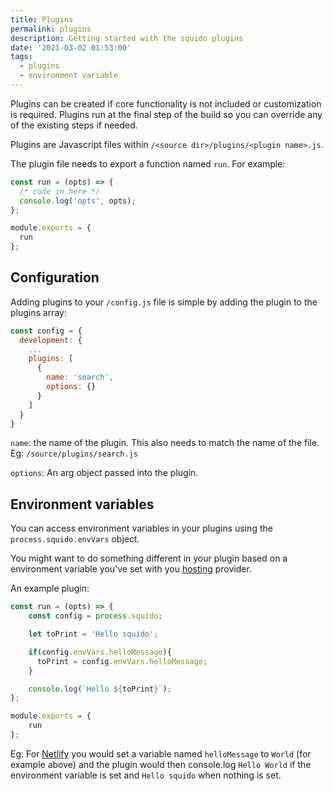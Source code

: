 ```yaml
---
title: Plugins
permalink: plugins
description: Getting started with the squido plugins
date: '2021-03-02 01:53:00'
tags: 
  - plugins
  - environment variable
---
```


Plugins can be created if core functionality is not included or customization is required. Plugins run at the final step of the build so you can override any of the existing steps if needed.

Plugins are Javascript files within `/<source dir>/plugins/<plugin name>.js`. 

The plugin file needs to export a function named `run`. For example:

``` javascript
const run = (opts) => {
  /* code in here */
  console.log('opts', opts);
};

module.exports = {
  run
};
```

## Configuration

Adding plugins to your `/config.js` file is simple by adding the plugin to the plugins array:

``` javascript
const config = {
  development: {
    ...
    plugins: [
      {
        name: 'search',
        options: {}
      }
    ]
  }
}
```

`name`: the name of the plugin. This also needs to match the name of the file. Eg: `/source/plugins/search.js`

`options`: An arg object passed into the plugin. 

## Environment variables

You can access environment variables in your plugins using the `process.squido.envVars` object. 

You might want to do something different in your plugin based on a environment variable you've set with you [hosting](/deployment-and-hosting/) provider.

An example plugin:

``` javascript
const run = (opts) => {
    const config = process.squido;

    let toPrint = 'Hello squido';

    if(config.envVars.helloMessage){
      toPrint = config.envVars.helloMessage;
    }

    console.log(`Hello ${toPrint}`);
};

module.exports = {
    run
};
```

Eg: For [Netlify](https://netlify.com) you would set a variable named `helloMessage` to `World` (for example above) and the plugin would then console.log `Hello World` if the environment variable is set and `Hello squido` when nothing is set.